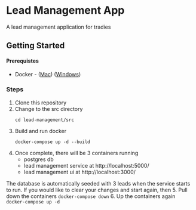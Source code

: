 # Lead Management App
A lead management application for tradies

## Getting Started
#### Prerequistes
* Docker - ([Mac](https://docs.docker.com/docker-for-mac/install/)) ([Windows](https://docs.docker.com/docker-for-windows/install/))

### Steps
1. Clone this repository
2. Change to the src directory
	```
	cd lead-management/src
	```
3. Build and run docker
    ```
    docker-compose up -d --build
    ```
4. Once complete, there will be 3 containers running
    * postgres db
    * lead management service at http://localhost:5000/ 
    * lead management ui at http://localhost:3000/

The database is automatically seeded with 3 leads when the service starts to run.  If you would like to clear your changes and start again, then 
5. Pull down the containers
    ```
    docker-compose down
    ```
6. Up the containers again
    ```
    docker-compose up -d
    ```
